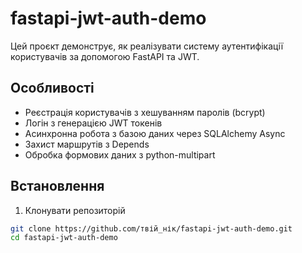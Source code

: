 # fastapi-jwt-auth-demo

Цей проєкт демонструє, як реалізувати систему аутентифікації користувачів за допомогою FastAPI та JWT.

## Особливості

- Реєстрація користувачів з хешуванням паролів (bcrypt)
- Логін з генерацією JWT токенів
- Асинхронна робота з базою даних через SQLAlchemy Async
- Захист маршрутів з Depends
- Обробка формових даних з python-multipart

## Встановлення

1. Клонувати репозиторій

```bash
git clone https://github.com/твій_нік/fastapi-jwt-auth-demo.git
cd fastapi-jwt-auth-demo
